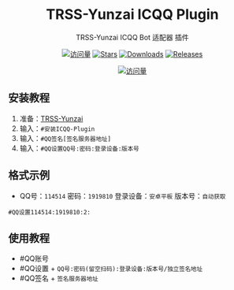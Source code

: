 <div align="center">

# TRSS-Yunzai ICQQ Plugin

TRSS-Yunzai ICQQ Bot 适配器 插件

[![访问量](https://visitor-badge.glitch.me/badge?page_id=TimeRainStarSky.Yunzai-ICQQ-Plugin&right_color=red&left_text=访%20问%20量)](https://github.com/TimeRainStarSky/Yunzai-ICQQ-Plugin)
[![Stars](https://img.shields.io/github/stars/TimeRainStarSky/Yunzai-ICQQ-Plugin?color=yellow&label=收藏)](../../stargazers)
[![Downloads](https://img.shields.io/github/downloads/TimeRainStarSky/Yunzai-ICQQ-Plugin/total?color=blue&label=下载)](../../archive/main.tar.gz)
[![Releases](https://img.shields.io/github/v/release/TimeRainStarSky/Yunzai-ICQQ-Plugin?color=green&label=发行版)](../../releases/latest)

[![访问量](https://profile-counter.glitch.me/TimeRainStarSky-Yunzai-ICQQ-Plugin/count.svg)](https://github.com/TimeRainStarSky/Yunzai-ICQQ-Plugin)

</div>

## 安装教程

1. 准备：[TRSS-Yunzai](../../../Yunzai)
2. 输入：`#安装ICQQ-Plugin`
3. 输入：`#QQ签名[签名服务器地址]`
4. 输入：`#QQ设置QQ号:密码:登录设备:版本号`

## 格式示例

- QQ号：`114514` 密码：`1919810` 登录设备：`安卓平板` 版本号：`自动获取`

```
#QQ设置114514:1919810:2:
```

## 使用教程

- #QQ账号
- #QQ设置 + `QQ号:密码(留空扫码):登录设备:版本号/独立签名地址`
- #QQ签名 + `签名服务器地址`